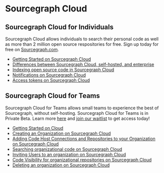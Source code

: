 # Sourcegraph Cloud

## Sourcegraph Cloud for Individuals
Sourcegraph Cloud allows individuals to search their personal code as well as more than 2 million open source respositories for free. Sign up today for free on [Sourcegraph.com](https://sourcegraph.com/sign-up).

- [Getting Started on Sourcegraph Cloud](getting_started_on_cloud.md)
- [Differences between Sourcegraph Cloud, self-hosted, and enterprise](cloud_ent_on-prem_comparison.md)
- [Indexing open source code in Sourcegraph Cloud](indexing_open_source_code.md)
- [Notifications on Sourcegraph Cloud](notifications_on_cloud.md)
- [Access tokens on Sourcegraph Cloud](access_tokens_on_cloud.md)

## Sourcegraph Cloud for Teams
Sourcegraph Cloud for Teams allows small teams to experience the best of Sourcegraph, without self-hosting. Sourcegraph Cloud for Teams is in Private Beta. Learn more [here](https://about.sourcegraph.com/cloud-beta/) and [join our waitlist](https://share.hsforms.com/14OQ3RoPpQTOXvZlUpgx6-A1n7ku?utm_medium=direct-traffic&utm_source=docs&utm_content=cloud-product-beta-teams) to get access today!

- [Getting Started on Cloud](./organizations/get_started_with_orgs_cloud.md)
- [Creating an Organization on Sourcegraph Cloud](./organizations/creating_your_org_on_cloud.md)
- [Adding Code Host Connections and Repositories to your Organization on Sourcegraph Cloud](./organizations/adding_your_org_repos_to_cloud.md)
- [Searching organizational code on Sourcegraph Cloud](./organizations/searching_org_repo_sourcegraph_cloud.md)
- [Inviting Users to an organization on Sourcegraph Cloud](./organizations/inviting_users_to_org_on_sourcegraph_cloud.md)
- [Code Visibility for organizational repositories on Sourcegraph Cloud](./organizations/creating_your_org_on_cloud.md)
- [Deleting an organization on Sourcegraph Cloud](./organizations/deleting_org_on_cloud.md)
